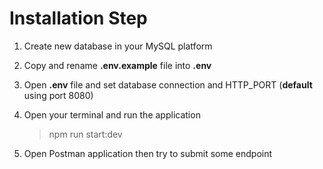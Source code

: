 
# Installation Step

1. Create new database in your MySQL platform
2. Copy and rename **.env.example** file into **.env**
3. Open **.env** file and set database connection and HTTP_PORT (**default** using port 8080)
4. Open your terminal and run the application

    > npm run start:dev

5. Open Postman application then try to submit some endpoint